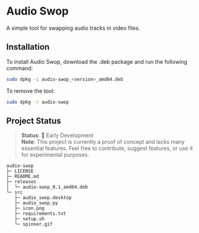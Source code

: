 # Audio Swop

A simple tool for swapping audio tracks in video files.

## Installation 

To install Audio Swop, download the .deb package and run the following command:

```bash
sudo dpkg -i audio-swop_<version>_amd64.deb
```

To remove the tool:

```bash
sudo dpkg -r audio-swop
```

## Project Status


> **Status**: 🚧 Early Development  
> **Note**: This project is currently a proof of concept and lacks many essential features. Feel free to contribute, suggest features, or use it for experimental purposes.

```
audio-swop
├─ LICENSE
├─ README.md
├─ releases
│  └─ audio-swop_0.1_amd64.deb
└─ src
   ├─ audio_swop.desktop
   ├─ audio_swop.py
   ├─ icon.png
   ├─ requirements.txt
   ├─ setup.sh
   └─ spinner.gif

```